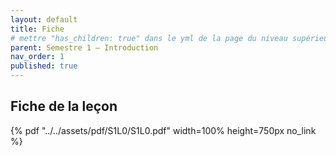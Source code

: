 ```yaml
---
layout: default
title: Fiche
# mettre "has_children: true" dans le yml de la page du niveau supérieur
parent: Semestre 1 – Introduction
nav_order: 1
published: true
---
```

## Fiche de la leçon

{% pdf "../../assets/pdf/S1L0/S1L0.pdf" width=100% height=750px no_link %}
